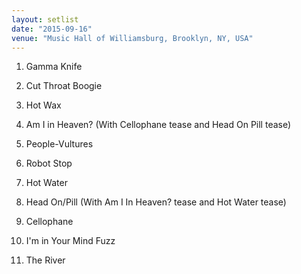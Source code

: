 ```yaml
---
layout: setlist
date: "2015-09-16"
venue: "Music Hall of Williamsburg, Brooklyn, NY, USA"
---
```


 1. Gamma Knife

 2. Cut Throat Boogie

 3. Hot Wax

 4. Am I in Heaven?
    (With Cellophane tease and Head On Pill tease)

 5. People-Vultures

 6. Robot Stop

 7. Hot Water

 8. Head On/Pill
    (With Am I In Heaven? tease and Hot Water tease)

 9. Cellophane

10. I'm in Your Mind Fuzz

11. The River



